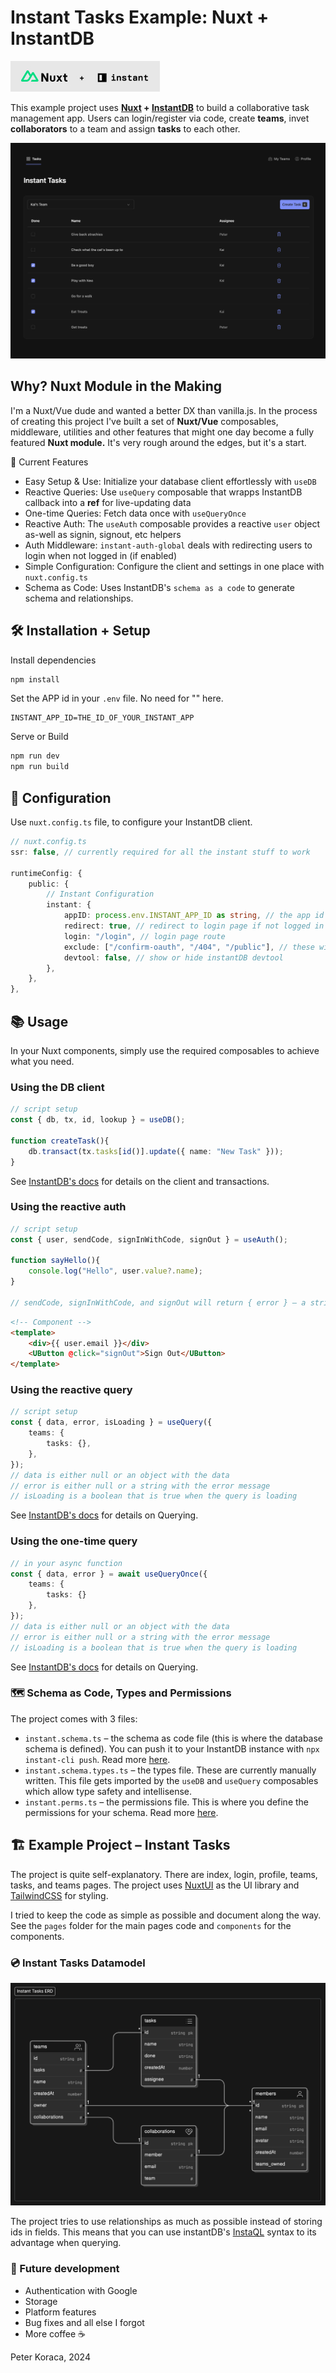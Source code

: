 # Instant Tasks Example: Nuxt + InstantDB

![Nuxt+InstantDB](nuxtinstant.jpg)

This example project uses **[Nuxt](https://nuxt.com/) + [InstantDB](https://www.instantdb.com/)** to build a collaborative task management app. Users can login/register via code, create **teams**, invet **collaborators** to a team and assign **tasks** to each other.

![Instant Tasks](hero.png)


## Why? Nuxt Module in the Making

I'm a Nuxt/Vue dude and wanted a better DX than vanilla.js. In the process of creating this project I've built a set of **Nuxt/Vue** composables, middleware, utilities and other features that might one day become a fully featured **Nuxt module.** It's very rough around the edges, but it's a start.

🚀 Current Features
- Easy Setup & Use: Initialize your database client effortlessly with `useDB`
- Reactive Queries: Use `useQuery` composable that wrapps InstantDB callback into a **ref** for live-updating data
- One-time Queries: Fetch data once with `useQueryOnce`
- Reactive Auth: The `useAuth` composable provides a reactive `user` object as-well as signin, signout, etc helpers
- Auth Middleware: `instant-auth-global` deals with redirecting users to login when not logged in (if enabled)
- Simple Configuration: Configure the client and settings in one place with `nuxt.config.ts`
- Schema as Code: Uses InstantDB's `schema as a code` to generate schema and relationships.


## 🛠️ Installation + Setup

Install dependencies

```bash
npm install
``` 

Set the APP id in your `.env` file. No need for "" here.

```env
INSTANT_APP_ID=THE_ID_OF_YOUR_INSTANT_APP
```

Serve or Build
```bash
npm run dev
npm run build
```

## 🔧 Configuration

Use `nuxt.config.ts` file, to configure your InstantDB client.

```ts
// nuxt.config.ts
ssr: false, // currently required for all the instant stuff to work

runtimeConfig: {
	public: {
		// Instant Configuration
		instant: {
			appID: process.env.INSTANT_APP_ID as string, // the app id
			redirect: true, // redirect to login page if not logged in
			login: "/login", // login page route
			exclude: ["/confirm-oauth", "/404", "/public"], // these will be publicly accessible, logged in or not
			devtool: false, // show or hide instantDB devtool
		},
	},
},
```

## 📚 Usage

In your Nuxt components, simply use the required composables to achieve what you need.

### Using the DB client 

```ts
// script setup
const { db, tx, id, lookup } = useDB();

function createTask(){
	db.transact(tx.tasks[id()].update({ name: "New Task" }));
}

```

See [InstantDB's docs](https://www.instantdb.com/docs/instaml) for details on the client and transactions.


### Using the reactive auth 

```ts
// script setup
const { user, sendCode, signInWithCode, signOut } = useAuth();

function sayHello(){
	console.log("Hello", user.value?.name);
}

// sendCode, signInWithCode, and signOut will return { error } – a string with the error message

```

```html
<!-- Component -->
<template>
	<div>{{ user.email }}</div>
	<UButton @click="signOut">Sign Out</UButton>
</template>
```

### Using the reactive query

```ts
// script setup
const { data, error, isLoading } = useQuery({
	teams: {		
		tasks: {},
	},
});
// data is either null or an object with the data
// error is either null or a string with the error message
// isLoading is a boolean that is true when the query is loading
```
See [InstantDB's docs](https://www.instantdb.com/docs/instaql) for details on Querying.


### Using the one-time query

```ts
// in your async function
const { data, error } = await useQueryOnce({
	teams: {
		tasks: {}
	},
});
// data is either null or an object with the data
// error is either null or a string with the error message
// isLoading is a boolean that is true when the query is loading
```

See [InstantDB's docs](https://www.instantdb.com/docs/instaql) for details on Querying.

### 🗺️ Schema as Code, Types and Permissions

The project comes with 3 files:
- `instant.schema.ts` – the schema as code file (this is where the database schema is defined). You can push it to your InstantDB instance with `npx instant-cli push`. Read more [here](https://www.instantdb.com/docs/schema).
- `instant.schema.types.ts` – the types file. These are currently manually written. This file gets imported by the `useDB` and `useQuery` composables which allow type safety and intellisense.
- `instant.perms.ts` – the permissions file. This is where you define the permissions for your schema. Read more [here](https://www.instantdb.com/docs/permissions).



## 🏗️ Example Project – Instant Tasks

The project is quite self-explanatory. There are index, login, profile, teams, tasks, and teams pages. The project uses [NuxtUI](https://ui.nuxt.com/) as the UI library and [TailwindCSS](https://tailwindcss.com/) for styling.

I tried to keep the code as simple as possible and document along the way. See the `pages` folder for the main pages code and `components` for the components.

### 💿 Instant Tasks Datamodel 

![Data Model](instanttaskserd.png)

The project tries to use relationships as much as possible instead of storing ids in fields. This means that you can use instantDB's [InstaQL](https://www.instantdb.com/docs/instaql) syntax to its advantage when querying. 

### 🔮 Future development

- Authentication with Google
- Storage
- Platform features
- Bug fixes and all else I forgot
- More coffee ☕️

Peter Koraca,
2024